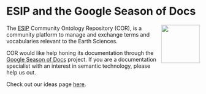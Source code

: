 ESIP and the Google Season of Docs
===================================

<img src="http://cor.esipfed.org/esip_cor_logo.png" align="right" width="100" />

The [ESIP](https://esipfed.org) Community Ontology Repository (COR), is a community platform to manage and exchange terms and vocabularies relevant to the Earth Sciences.  

COR would like help honing its documentation through the [Google Season of Docs](https://developers.google.com/season-of-docs/) project. If you are a documentation specialist with an interest in semantic technology, please help us out.

Check out our ideas page [here](https://github.com/ESIPFed/SeasonOfDocs/issues).
